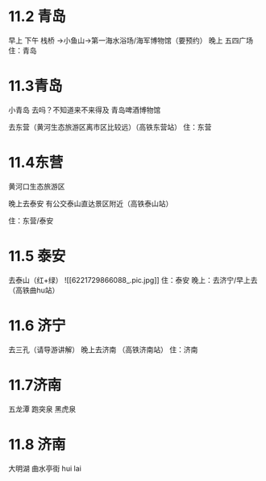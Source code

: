 
# 11.2 青岛
早上 下午 栈桥  ->小鱼山->第一海水浴场/海军博物馆（要预约）
晚上  五四广场
住：青岛
# 11.3青岛
小青岛 去吗？不知道来不来得及 
青岛啤酒博物馆

去东营（黄河生态旅游区离市区比较远）（高铁东营站）
住：东营
# 11.4东营
黄河口生态旅游区

晚上去泰安      有公交泰山直达景区附近（高铁泰山站）

住：东营/泰安
# 11.5 泰安
去泰山（红+绿）
![[6221729866088_.pic.jpg]]
住：泰安
晚上：去济宁/早上去 （高铁曲hu站）
# 11.6 济宁
去三孔（请导游讲解）
晚上去济南 （高铁济南站）
住：济南 
# 11.7济南
五龙潭 跑突泉 黑虎泉

# 11.8 济南
大明湖 曲水亭街
hui lai